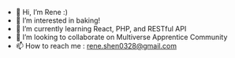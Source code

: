 - 👋 Hi, I’m Rene :)
- 👀 I’m interested in baking!
- 🌱 I’m currently learning React, PHP, and RESTful API
- 💞️ I’m looking to collaborate on Multiverse Apprentice Community
- 📫 How to reach me : rene.shen0328@gmail.com

<!---
reneshen0328/reneshen0328 is a ✨ special ✨ repository because its `README.md` (this file) appears on your GitHub profile.
You can click the Preview link to take a look at your changes.
--->
